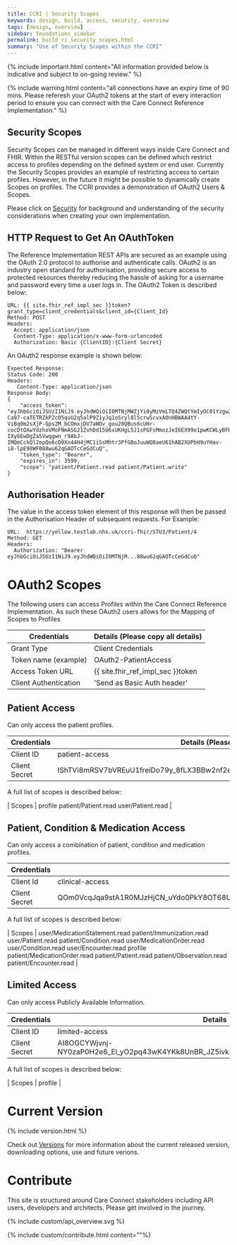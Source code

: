 ```yaml
---
title: CCRI | Security Scopes
keywords: design, build, access, security, overview
tags: [design, overview]
sidebar: foundations_sidebar
permalink: build_ri_security_scopes.html
summary: "Use of Security Scopes within the CCRI"
---
```


{% include important.html content="All information provided below is indicative and subject to on-going review." %}

{% include warning.html content="all connections have an expiry time of 90 mins. Please referesh your OAuth2 tokens at the start of every interaction period to ensure you can connect with the Care Connect Reference Implementation." %}


## Security Scopes  ##

Security Scopes can be managed in different ways inside Care Connect and FHIR. Within the RESTful version scopes can be defined which restrict access to profiles depending on the defined system or end user. Currently the Security Scopes provides an example of restricting access to certain profiles. However, in the future it might be possible to dynamically create Scopes on profiles. The CCRI provides a demonstration of OAuth2 Users & Scopes.

Please click on [Security](build_ri_security.html) for background and understanding of the security considerations when creating your own implementation.

## HTTP Request to Get An OAuthToken ##
The Reference Implementation REST APIs are secured as an example using the OAuth 2.0 protocol to authorise and authenticate calls. OAuth2 is an industry open standard for authorisation, providing secure access to protected resources thereby reducing the hassle of asking for a username and password every time a user logs in. The OAuth2 Token is described below:

```
URL: {{ site.fhir_ref_impl_sec }}token?grant_type=client_credentials&client_id={Client_Id}
Method: POST
Headers:
  Accept: application/json
  Content-Type: application/x-www-form-urlencoded
  Authorization: Basic {ClientID}:{Client Secret}
```

An OAuth2 response example is shown below:

```
Expected Response:
Status Code: 200
Headers:
   Content-Type: application/json
Response Body:
{
    "access_token": "eyJhbGciOiJSUzI1NiJ9.eyJhdWQiOiI0MTNjMWZjYi0yMzVmLTQ4ZWQtYmIyOC01YzgwZTMwYjVlODQiLCJpc3MiOiJodHRwOlwvXC9wdXJwbGUudGVzdGxhYi5uaHMudWs6MjAwODBcLyIsImV4cCI6MTUxMzA5NjU3NywiaWF0IjoxNTEzMDkyOTc3LCJqdGkiOiJkNWE2MWM4Ny1iMjI5LTQ5ODctOTk3ZS01ZTJlOGZlNmIwNGQifQ.UthMhHtWWJFRFhrYV33AqJtL0nn6-Ca97-caTETRZkPZcO5quU2q5alP9Z1yJq1oSryl8lScrwScvxAOnHBWAA4tY-ViBq0m2sXjP-Gps2M_bCOmxjDV7aWOv_gou28QBus6cUHr-cocDtQXwYdzhoVMoFNmASG21ZvhDd15U6xUKHgL5J1sPGFsMmozJeI6EX99o1pwKCWLyBFHXtRp02fyXfC-IXy6EwDgZa5Vwqgwn_r9AbJ-IMQmCckQl2opQo6cD0Xn44H4jMC1iSsMhtr3PfGBoJuuWQ8aeU61hAB2XUPbH9uYHav-i8-lpE98WF088wu62qGAOTcCeGdCuQ",
    "token_type": "Bearer",
    "expires_in": 3599,
    "scope": "patient/Patient.read patient/Patient.write"
}
```

## Authorisation Header

The value in the access token element of this response will then be passed in the Authorisation Header of subsequent requests. For Example:

```
URL:  https://yellow.testlab.nhs.uk/ccri-fhir/STU3/Patient/4
Method: GET
Headers:
  Authorization: "Bearer eyJhbGciOiJSUzI1NiJ9.eyJhdWQiOiI0MTNjM...88wu62qGAOTcCeGdCuQ"
```


# OAuth2 Scopes

The following users can access Profiles within the Care Connect Reference Implementation. As such these OAuth2 users allows for the Mapping of Scopes to Profiles

| Credentials | Details (Please copy all details) |
| ------------- |----------------|
| Grant Type | Client Credentials |
| Token name (example) | OAuth2-PatientAccess |
| Access Token URL | {{ site.fhir_ref_impl_sec }}token |
| Client Authentication | 'Send as Basic Auth header' |


## Patient Access

Can only access the patient profiles.

| Credentials | Details (Please copy all details) |
| ------------- |----------------|
| Client ID | patient-access |
| Client Secret | IShTVi8mRSV7bVREuU1freiDo79y_8fLX3BBw2nf2eIpv9A_r91VlVuF2LOiK_zLZAkBQCusEXLp_o6DEIgvaQ |

A full list of scopes is described below:

| Scopes | profile patient/Patient.read  user/Patient.read |

## Patient, Condition & Medication Access

Can only access a combination of patient, condition and medication profiles.

| Credentials | Details |
| ------------- |----------------|
| Client Id | clinical-access |
| Client Secret | QOm0VcqJqa9stA1R0MJzHjCN_uYdo0PkY8OT68UCk2XDFxFrAUjajuqOvIom5dISjKshx2YiU51mXtx7W5UOwQ |


A full list of scopes is described below:

| Scopes | user/MedicationStatement.read patient/Immunization.read user/Patient.read patient/Condition.read user/MedicationOrder.read user/Condition.read user/Encounter.read profile patient/MedicationOrder.read patient/Patient.read patient/Observation.read patient/Encounter.read |

## Limited Access

Can only access Publicly Available Information.

| Credentials | Details |
| ------------- |----------------|
| Client ID | limited-access |
| Client Secret | AI8OGCYWjvnj-NY0zaP0H2e6_El_yO2pq43wK4YKk8UnBR_JZ5ivkmkXFtlkiL6LKWsL8H7ksab0V_Hk9c4OeMI |


A full list of scopes is described below:

| Scopes | profile |



# Current Version #

{% include version.html %}

Check out [Versions](build_ri_version.html) for more information about the current released version, downloading options, use and future verions.


# Contribute #

This site is structured around Care Connect stakeholders including API users, developers and architects. Please get involved in the journey.

{% include custom/api_overview.svg %}

{% include custom/contribute.html content=""%}
